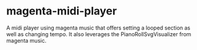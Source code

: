 # magenta-midi-player
A midi player using magenta music that offers setting a looped section as well as changing tempo. It also leverages the PianoRollSvgVisualizer from magenta music.
